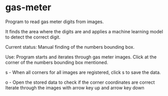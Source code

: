 # gas-meter
Program to read gas meter digits from images.

It finds the area where the digits are and applies a machine learning model to detect the correct digit.

Current status:
Manual finding of the numbers bounding box.

Use:
Program starts and iterates through gas meter images. Click at the corner of the numbers bounding box mentioned.

s - When all corners for all images are registered, click s to save the data.

o - Open the stored data to check if the corner coordinates are correct
Iterate through the images with arrow key up and arrow key down
